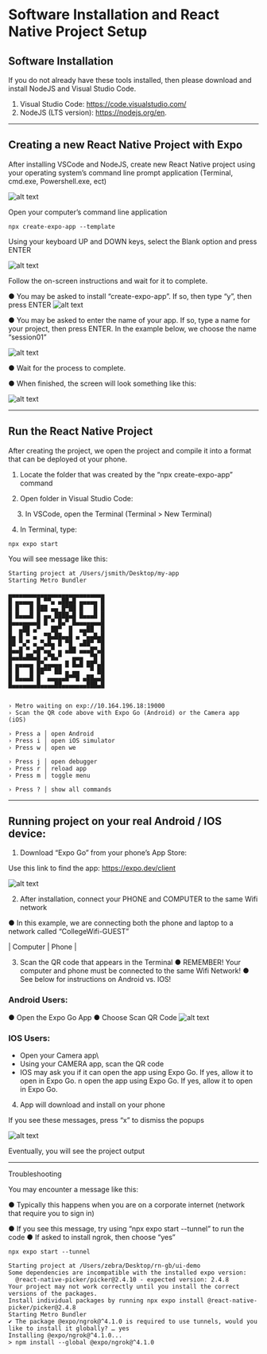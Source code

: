 # Software Installation and React Native Project Setup



## Software Installation

If you do not already have these tools installed, then please download and install NodeJS and Visual Studio Code.

1.	Visual Studio Code: https://code.visualstudio.com/
2.	NodeJS (LTS version): https://nodejs.org/en.


________________________________________


## Creating a new React Native Project with Expo


After installing VSCode and NodeJS, create new React Native project using your operating system’s command line prompt application (Terminal, cmd.exe, Powershell.exe, ect)


![alt text](./images/image.png)

Open your computer’s command line application

`npx create-expo-app --template`


Using your keyboard UP and DOWN keys, select the Blank option and press ENTER

![alt text](./images/image-1.png)

Follow the on-screen instructions and wait for it to complete.

●	You may be asked to install “create-expo-app”. If so, then type “y”, then press ENTER
![alt text](./images/image-2.png)

●	You may be asked to enter the name of your app. If so, type a name for your project, then press ENTER. In the example below, we choose the name “session01”

 ![alt text](./images/image-3.png)

●	Wait for the process to complete.

●	When finished, the screen will look something like this:

![alt text](image-4.png)
________________________________________


## Run the React Native Project

After creating the project, we open the project and compile it into a format that can be deployed ot your phone.


1. Locate the folder that was created by the “npx create-expo-app” command


2. Open folder in Visual Studio Code:

 




 
3. In VSCode, open the Terminal (Terminal > New Terminal)

 

4.  In Terminal, type:

`npx expo start`


You will see message like this:
```
Starting project at /Users/jsmith/Desktop/my-app
Starting Metro Bundler

▄▄▄▄▄▄▄▄▄▄▄▄▄▄▄▄▄▄▄▄▄▄▄▄▄▄▄
█ ▄▄▄▄▄ █ ▀▀▄ ▄██▄█ ▄▄▄▄▄ █
█ █   █ ███ ▄▄ █▀██ █   █ █
█ █▄▄▄█ █ ▄▄ ████▄█ █▄▄▄█ █
█▄▄▄▄▄▄▄█ █ ▀ █▄▀ █▄▄▄▄▄▄▄█
█  ▄██ ▄▀   ██▀  █  ▄▄██  █
█▄ █ ▀ ▄  ▀█▄██▄▄█ ▄ ▀▄▄█▄█
██ ▀▄▀ ▄ ▀▄█▄ █ ▀█  ▄██▀ ▀█
█▄▄█ ▀ ▄█▀▄▄▀ ▄ ▄██ ▄▄▄█▀▄█
█▄▄█▄██▄█ ▄▀█▄▀   ▄▄▄  ▀█ █
█ ▄▄▄▄▄ █▀▄▄▄▄▄ █ █▄█ ██▀▄█
█ █   █ ██▀▀ ██ ▄ ▄▄   ▀ ██
█ █▄▄▄█ █  ▄▄▄▄▄█▀▀█ ▄██▄▄█
█▄▄▄▄▄▄▄█▄▄▄▄██▄▄▄▄▄▄▄███▄█


› Metro waiting on exp://10.164.196.18:19000
› Scan the QR code above with Expo Go (Android) or the Camera app (iOS)

› Press a │ open Android
› Press i │ open iOS simulator
› Press w │ open we

› Press j │ open debugger
› Press r │ reload app
› Press m │ toggle menu

› Press ? │ show all commands

```
________________________________________


## Running project on your real Android / IOS device:

1. Download “Expo Go” from your phone’s App Store:

Use this link to find the app:
https://expo.dev/client

![alt text](./images/image-5.png)
 


2. After installation, connect your PHONE and COMPUTER to the same Wifi network

●	In this example, we are connecting both the phone and laptop to a network called “CollegeWifi-GUEST”

| Computer	| Phone  |
 	 


3.  Scan the QR code that appears in the Terminal
●	REMEMBER! Your computer and phone must be connected to the same Wifi Network!
●	See below for instructions on Android vs. IOS!

 
### Android Users:
●	Open the Expo Go App
●	Choose Scan QR Code
![alt text](./images/image-6.png)
 


### IOS Users:

-	Open your Camera app\
-	Using your CAMERA app, scan the QR code
-	IOS may ask you if it can open the app using Expo Go. If yes, allow it to open in Expo Go.
n open the app using Expo Go. If yes, allow it to open in Expo Go.

4. App will download and install on your phone



If you see these messages, press “x” to dismiss the popups

![alt text](./images/image-8.png)

Eventually, you will see the project output

 

________________________________________


Troubleshooting

You may encounter a message like this:

 

●	Typically this happens when you are on a corporate internet (network that require you to sign in)

●	If you see this message, try using “npx expo start --tunnel” to run the code
●	If asked to install ngrok, then choose “yes”


 ```
npx expo start --tunnel
```
```
Starting project at /Users/zebra/Desktop/rn-gb/ui-demo
Some dependencies are incompatible with the installed expo version:
  @react-native-picker/picker@2.4.10 - expected version: 2.4.8
Your project may not work correctly until you install the correct versions of the packages.
Install individual packages by running npx expo install @react-native-picker/picker@2.4.8
Starting Metro Bundler
✔ The package @expo/ngrok@^4.1.0 is required to use tunnels, would you like to install it globally? … yes
Installing @expo/ngrok@^4.1.0...
> npm install --global @expo/ngrok@^4.1.0
```


